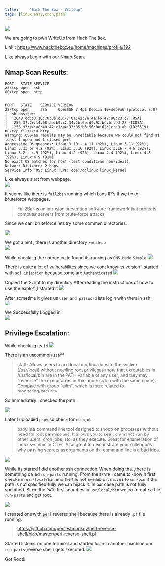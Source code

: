 ```yaml
---
title:     "Hack The Box - Writeup"
tags: [linux,easy,cron,path]
---
```


![](https://raw.githubusercontent.com/0xw0lf/0xw0lf.github.io/master/img/htb-writeup/1.png)

We are going to pwn WriteUp from Hack The Box.

Link : https://www.hackthebox.eu/home/machines/profile/192


Like always begin with our Nmap Scan.

## Nmap Scan Results:

```
PORT   STATE SERVICE
22/tcp open  ssh
80/tcp open  http


PORT   STATE    SERVICE VERSION
22/tcp open     ssh     OpenSSH 7.4p1 Debian 10+deb9u6 (protocol 2.0)
| ssh-hostkey: 
|   2048 dd:53:10:70:0b:d0:47:0a:e2:7e:4a:b6:42:98:23:c7 (RSA)
|   256 37:2e:14:68:ae:b9:c2:34:2b:6e:d9:92:bc:bf:bd:28 (ECDSA)
|_  256 93:ea:a8:40:42:c1:a8:33:85:b3:56:00:62:1c:a0:ab (ED25519)
80/tcp filtered http
Warning: OSScan results may be unreliable because we could not find at least 1 open and 1 closed port
Aggressive OS guesses: Linux 3.10 - 4.11 (92%), Linux 3.13 (92%), Linux 3.13 or 4.2 (92%), Linux 3.16 (92%), Linux 3.16 - 4.6 (92%), Linux 3.2 - 4.9 (92%), Linux 4.2 (92%), Linux 4.4 (92%), Linux 4.8 (92%), Linux 4.9 (91%)
No exact OS matches for host (test conditions non-ideal).
Network Distance: 2 hops
Service Info: OS: Linux; CPE: cpe:/o:linux:linux_kernel
```

Like always start from webpage.<br/>
![](https://raw.githubusercontent.com/0xw0lf/0xw0lf.github.io/master/img/htb-writeup/2.png)

It seems like there is ``fail2ban`` running which bans IP's If we try to bruteforce webpages.

>Fail2Ban is an intrusion prevention software framework that protects computer servers from brute-force attacks.

Since we cant bruteforce lets try some common directories.

![](https://raw.githubusercontent.com/0xw0lf/0xw0lf.github.io/master/img/htb-writeup/3.png)

We got a hint , there is another directory ``/writeup``<br/>
![](https://raw.githubusercontent.com/0xw0lf/0xw0lf.github.io/master/img/htb-writeup/4.png)

While checking the source code found its running as ``CMS Made Simple``
![](https://raw.githubusercontent.com/0xw0lf/0xw0lf.github.io/master/img/htb-writeup/5.png)

There is quite a lot of vulnerabilites since we dont know its version I started with ``sql injection`` because some are ``Authenticated``
![](https://raw.githubusercontent.com/0xw0lf/0xw0lf.github.io/master/img/htb-writeup/6.png)

Copied the Script to my directory.After reading the instructions of how to use the exploit ,I started it
![](https://raw.githubusercontent.com/0xw0lf/0xw0lf.github.io/master/img/htb-writeup/7.png)

After sometime it gives us ``user and password`` lets login with them in ssh.<br/>
![](https://raw.githubusercontent.com/0xw0lf/0xw0lf.github.io/master/img/htb-writeup/8.png)

We Successfully Logged in<br/>
![](https://raw.githubusercontent.com/0xw0lf/0xw0lf.github.io/master/img/htb-writeup/9.png)

## Privilege Escalation:

While checking its ``id``
![](https://raw.githubusercontent.com/0xw0lf/0xw0lf.github.io/master/img/htb-writeup/10.png)

There is an uncommon ``staff``

> staff: Allows users to add local modifications to the system (/usr/local) without needing root privileges (note that executables in /usr/local/bin are in the PATH variable of any user, and they may "override" the executables in /bin and /usr/bin with the same name). Compare with group "adm", which is more related to monitoring/security.

So Immediately I checked the path

![](https://raw.githubusercontent.com/0xw0lf/0xw0lf.github.io/master/img/htb-writeup/11.png)

Later I uploaded ``pspy`` so check for ``cronjob``

>pspy is a command line tool designed to snoop on processes without need for root permissions. It allows you to see commands run by other users, cron jobs, etc. as they execute. Great for enumeration of Linux systems in CTFs. Also great to demonstrate your colleagues why passing secrets as arguments on the command line is a bad idea.

![](https://raw.githubusercontent.com/0xw0lf/0xw0lf.github.io/master/img/htb-writeup/12.png)

While its started I did another ssh connection. When doing that ,there is something called ``run-parts`` running.
From the ``$PATH`` I came to know it first checks in ``usr/local/bin`` and the file not available it moves to ``usr/bin``
If the path is not specified fully we can hijack it. In our case path is not fully specified.
Since the ``PATH`` first searches in ``usr/local/bin`` we can create a file ``run-parts`` and get root.

![](https://raw.githubusercontent.com/0xw0lf/0xw0lf.github.io/master/img/htb-writeup/13.png)

I created one with ``perl`` reverse shell because there is already ``.pl`` file running.

>https://github.com/pentestmonkey/perl-reverse-shell/blob/master/perl-reverse-shell.pl

Started listener on one terminal and started login in another machine our ``run-parts``(reverse shell) gets executed.
![](https://raw.githubusercontent.com/0xw0lf/0xw0lf.github.io/master/img/htb-writeup/14.png)

Got Root!!

